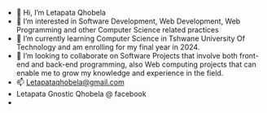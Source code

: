 - 👋 Hi, I’m Letapata Qhobela
- 👀 I’m interested in Software Development, Web Development, Web Programming and other Computer Science related practices
- 🌱 I’m currently learning Computer Science in Tshwane University Of Technology and am enrolling for my final year in 2024.
- 💞️ I’m looking to collaborate on Software Projects that involve both front-end and back-end programming, also Web computing projects
      that can enable me to  grow my knowledge and experience in the field.
- 📫 Letapataqhobela@gmail.com
- Letapata Gnostic Qhobela @ facebook
- 

<!---
Letapata23/Letapata23 is a ✨ special ✨ repository because its `README.md` (this file) appears on your GitHub profile.
You can click the Preview link to take a look at your changes.
--->
